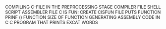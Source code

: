 COMPILING C-FILE IN THE PREPROCESSING STAGE
COMPILER FILE SHELL SCRIPT
ASSEMBLER FILE
C IS FUN: CREATE CISFUN FILE
PUTS FUNCTION
PRINF () FUNCTION
SIZE OF FUNCTION
GENERATING ASSEMBLY CODE IN C
C PROGRAM THAT PRINTS EXCAT WORDS
